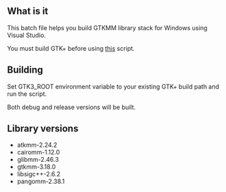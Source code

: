 ## What is it

This batch file helps you build GTKMM library stack for Windows using Visual Studio.

You must build GTK+ before using [this](https://github.com/hispid/gtk-win32) script.

## Building

Set GTK3_ROOT environment variable to your existing GTK+ build path and run the script.

Both debug and release versions will be built.

## Library versions

 * atkmm-2.24.2	
 * cairomm-1.12.0
 * glibmm-2.46.3
 * gtkmm-3.18.0
 * libsigc++-2.6.2
 * pangomm-2.38.1